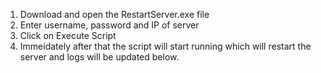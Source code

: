 1) Download and open the RestartServer.exe file
2) Enter username, password and IP of server
3) Click on Execute Script
4) Immeidately after that the script will start running which will restart the server and logs will be updated below.
